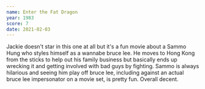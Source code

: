 ```yaml
---
name: Enter the Fat Dragon
year: 1983
score: 7
date: 2021-02-03
---
```

Jackie doesn't star in this one at all but it's a fun movie about a Sammo Hung who styles himself as a wannabe bruce lee. He moves to Hong Kong from the sticks to help out his family business but basically ends up wrecking it and getting involved with bad guys by fighting. Sammo is always hilarious and seeing him play off bruce lee, including against an actual bruce lee impersonator on a movie set, is pretty fun. Overall decent.
